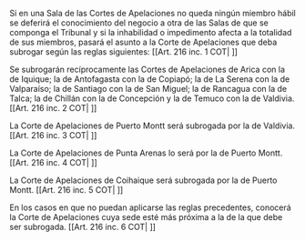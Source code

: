 Si en una Sala de las Cortes de Apelaciones no queda ningún miembro hábil se deferirá el conocimiento del negocio a otra de las Salas de que se componga el Tribunal y si la inhabilidad o impedimento afecta a la totalidad de sus miembros, pasará el asunto a la Corte de Apelaciones que deba subrogar según las reglas siguientes: [[Art. 216 inc. 1 COT| ]]

Se subrogarán recíprocamente las Cortes de Apelaciones de Arica con la de Iquique; la de Antofagasta con la de Copiapó; la de La Serena con la de Valparaíso; la de Santiago con la de San Miguel; la de Rancagua con la de Talca; la de Chillán con la de Concepción y la de Temuco con la de Valdivia. [[Art. 216 inc. 2 COT| ]]

La Corte de Apelaciones de Puerto Montt será subrogada por la de Valdivia. [[Art. 216 inc. 3 COT| ]]

La Corte de Apelaciones de Punta Arenas lo será por la de Puerto Montt. [[Art. 216 inc. 4 COT| ]]

La Corte de Apelaciones de Coihaique será subrogada por la de Puerto Montt. [[Art. 216 inc. 5 COT| ]]

En los casos en que no puedan aplicarse las reglas precedentes, conocerá la Corte de Apelaciones cuya sede esté más próxima a la de la que debe ser subrogada. [[Art. 216 inc. 6 COT| ]]